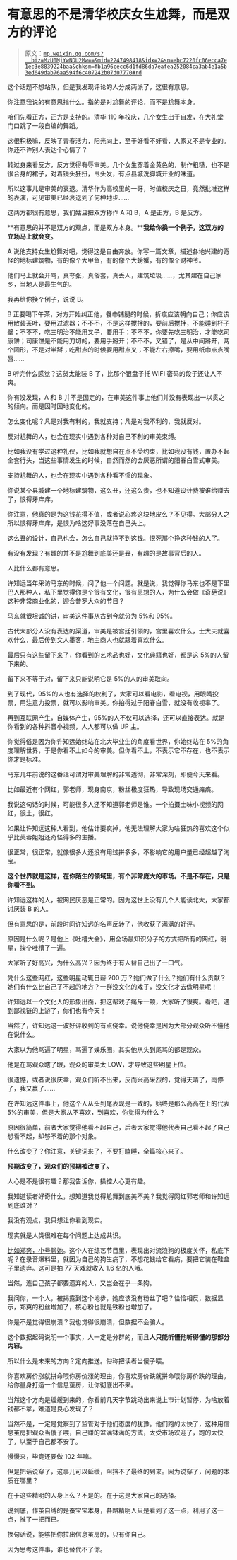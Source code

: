 # 有意思的不是清华校庆女生尬舞，而是双方的评论

> 原文：[`mp.weixin.qq.com/s?__biz=MzU0MjYwNDU2Mw==&mid=2247498418&idx=2&sn=ebc7220fc06ecca7e1ec3e8839224baa&chksm=fb1a96cecc6d1fd86da7eafea252084ca3ab4e1a5b3ed649dab76aa594f6c407242b07d07770#rd`](http://mp.weixin.qq.com/s?__biz=MzU0MjYwNDU2Mw==&mid=2247498418&idx=2&sn=ebc7220fc06ecca7e1ec3e8839224baa&chksm=fb1a96cecc6d1fd86da7eafea252084ca3ab4e1a5b3ed649dab76aa594f6c407242b07d07770#rd)

这个话题不想站队，但是我发现评论的人分成两派了，这很有意思。 

你注意我说的有意思指什么。指的是对尬舞的评论，而不是尬舞本身。 

咱们先看正方，正方是支持的。清华 110 年校庆，几个女生出于自发，在大礼堂门口跳了一段自编的舞蹈。 

这很积极嘛，反映了青春活力，阳光向上，至于好看不好看，人家又不是专业的。你还不许别人表达个心情了？

转过身来看反方，反方觉得有辱审美。几个女生穿着金黄色的，制作粗糙，也不是很合身的裙子，对着镜头狂扭，甩头发，有点县城洗脚城开业的味道。 

所以这事儿是审美的衰退。清华作为高校里的一哥，时值校庆之日，竟然批准这样的表演，可见审美已经衰退到了何种地步......

这两方都很有意思，我们姑且把双方称作 A 和 B，A 是正方，B 是反方。

**有意思的并不是双方的观点，而是双方本身。****我给你换一个例子，这双方的立场马上就会变。**

A 说他支持女生尬舞对吧，觉得这是自由奔放。你写一篇文章，描述各地兴建的奇怪的地标建筑物，有的像个大甲鱼，有的像个大螃蟹，有的像个财神爷。

他们马上就会开骂，真夸张，真俗套，真丢人，建筑垃圾......，尤其建在自己家乡，当地人是最生气的。

我再给你换个例子，说说 B。 

B 正要喝下午茶，对方开始纠正他，餐巾铺腿的时候，折痕应该朝向自己；你应该用散装茶叶，要用过滤器；不不不，不是这样搅拌的，要前后搅拌，不能碰到杯子壁；不不不，吃三明治不能用叉子，要用手；不不不，你要先吃三明治，才能吃司康饼；司康饼是不能用刀切的，要用手掰开；不不不，又错了，是从中间掰开，两个圆形，不是对半掰；吃甜点的时候要用甜点叉；不能左右擦嘴，要用纸巾点点嘴唇...... 

B 听完什么感觉？这货太能装 B 了，比那个银盘子托 WIFI 密码的段子还让人不爽。

你有没发现，A 和 B 并不是固定的，在审美这件事上他们并没有表现出一以贯之的倾向。而是因时因地变化的。

怎么变化呢？凡是对我有利的，我就支持；凡是对我不利的，我就反对。 

反对尬舞的人，也会在现实中遇到各种对自己不利的审美束缚。 

比如我没有学过这种礼仪，比如我就想自在点不受约束，比如我没有钱，置办不起全套行头，当这些事情发生的时候，自然而然的会厌恶所谓的阳春白雪式审美。

支持尬舞的人，也会在现实中遇到各种看不惯的现象。 

你说某个县城建一个地标建筑物，这么丑，还这么贵，也不知道设计费被谁给赚去了，恨得牙痒痒。 

你注意，他真的是为这钱花得不值，或者说心疼这块地皮么？不见得。大部分人之所以恨得牙痒痒，是恨为啥这好事没落在自己头上。

这么丑的设计，自己也会，怎么自己就挣不到这钱。恨死那个挣这种钱的人了。

有没有发现？有趣的并不是尬舞到底美还是丑，有趣的是故事背后的人。 

人比什么都有意思。

许知远当年采访马东的时候，问了他一个问题。就是说，我觉得你马东也不是下里巴人那种人，私下里觉得你是个很有文化，很有思想的人，为什么会做《奇葩说》这种非常商业化的，迎合普罗大众的节目？ 

马东就很坦诚的讲，审美这件事从古到今就分为 5%和 95%。 

古代大部分人没有表达的渠道，审美是被宫廷引领的，宫里喜欢什么，士大夫就喜欢什么，最后传到文人墨客，地主商人也就跟着喜欢什么。 

最后只有这些留下来了，你看到的艺术品也好，文化典籍也好，都是这 5%的人留下来的。 

留下来不等于对，留下来只能说明它是 5%的人的审美取向。 

到了现代，95%的人也有选择的权利了，大家可以看电影，看电视，用眼睛投票，用注意力投票，就可以影响审美。你拍得过于阳春白雪，就没有收视率了。 

再到互联网产生，自媒体产生，95%的人不仅可以选择，还可以直接表达。就是你看到的各种抖音小视频，人人都可以做 UP 主。

你觉得俗是因为你许知远始终站在北大毕业生的角度看世界，你始终站在 5%的角度理解世界，于是你看不上如今的审美。但你看不上，不表示它不存在，也不表示你才是标准。

马东几年前说的这番话可谓对审美理解的非常透彻，非常深刻，即便今天来看。

比如最近有个网红，郭老师，现身南京，粉丝极度狂热，导致现场交通瘫痪。

我说这句话的时候，可能很多人还不知道郭老师是谁。一个拍摄土味小视频的网红，很土，很红。

如果让许知远这种人看到，他估计要疯掉，他无法理解大家为啥狂热的喜欢这个似乎比芙蓉姐姐还奇怪得多的主播。

很正常，很正常，就像很多人还没有用过拼多多，不影响它的用户量已经超越了淘宝。 

**这个世界就是这样，在你陌生的领域里，有个非常庞大的市场。不是不存在，只是你看不到。**

许知远这样的人，被网民厌恶是正常的。因为这世上没有几个人能读北大，大家都讨厌装 B 的人。

但有意思的是，前段时间许知远的名声反转了，他收获了满满的好评。

原因是什么呢？是他上《吐槽大会》，用全场最知识分子的方式把所有的网红，明星，挨个吐槽了一遍。

大家听了好高兴，为什么高兴？因为终于有人替自己出了一口气。

凭什么这些网红，这些明星动辄日薪 200 万？她们做了什么？她们有什么贡献？她们有什么比自己了不起的地方？一群没文化的戏子，没文化才去做明星呢！ 

许知远以一个文化人的形象出面，把这帮戏子痛斥一顿，大家听了很爽。看吧，遇到鄙视链的上游了，你们也有今天！ 

当然了，许知远这一波好评收到的有点侥幸。说他侥幸是因为大部分观众听不懂他在说什么。 

大家以为他骂遍了明星，骂遍了娱乐圈，其实他从头到尾骂的都是观众。

他是在骂观众瞎了眼，观众的审美太 LOW，才导致这些明星上位。

很遗憾，或者说很庆幸，观众们听不出来，反而兴高采烈的，觉得天晴了，雨停了，我又赢了......

在许知远这件事上，他这个人从头到尾表现是一致的，始终是那么高高在上的代表 5%的审美，但是大家从不喜欢，到喜欢，你觉得为什么？

原因很简单，前者大家觉得他看不起自己，后者大家觉得他代表自己看不起了自己想看不起，却够不着的那个对象。 

什么改变了？你注意，关键词来了，不要打瞌睡，全篇核心来了。 

**预期改变了，观众们的预期被改变了。**

人心是不是很有趣？那我告诉你，操控人心更有趣。 

我知道读者好奇什么，想知道我觉得尬舞到底美不美？我觉得网红郭老师和许知远到底谁对？ 

我没有观点，我只想让你看到现实。 

现实就是人类很难在每个问题上达成共识。 

[比如郑爽，小号聊她](https://mp.weixin.qq.com/s?__biz=MzU3NDc5Nzc0NQ==&mid=2247502269&idx=1&sn=78e107a514c5d5efd48beaa056240dd3&chksm=fd2e6b63ca59e275ab794e9789d3936c92da902bbc429d5ea1dfa87230a96e14db6d02121a12&token=60601933&lang=zh_CN&scene=21#wechat_redirect)。这个人在综艺节目里，表现出对流浪狗的极度关怀，私底下呢？在录音爆料里，就因为自己的狗生病了，不想花钱给它看病，要把它装在鞋盒子里遗弃。这可是拍 77 天戏就收入 1.6 亿的人哦。 

当然，连自己孩子都要遗弃的人，又岂会在乎一条狗。

我问你，一个人，被揭露到这个地步，她应该没有粉丝了吧？恰恰相反，数据显示，郑爽的粉丝增加了，核心粉也就是铁粉也增加了。 

你是不是觉得很崩溃？我也觉得很崩溃，但数据不会骗人。 

这个数据起码说明一个事实，人一定是分群的，而且**人只能听懂他听得懂的那部分内容。**

所以什么是未来的方向？定向推送。俗称把读者当傻子喂。 

你喜欢房价涨就拼命喂你房价涨的理由，你喜欢房价跌就拼命喂你房价跌的理由。给你量身打造一个信息茧房，让你彻底出不来。 

当然这个方向是缓缓到来的，你看前几天字节跳动出来说上市计划暂停，为啥放着钱都不拿，难道是良心发现了？ 

当然不是，一定是觉察到了监管对于他们态度的犹豫。他们跑的太快了，这种用信息茧房把观众当傻子喂，自己赚的盆满钵满的方式，太受市场欢迎了，跑的太快了，以至于自己都不安了。

慢慢来，毕竟还要做 102 年嘛。

但是把话说穿了，这事儿可以延缓，阻挡不了最终的到来。因为说穿了，问题的本质在哪里？

在于这些精明的人身上么？不是的。在于这是大家自己的选择。

说到底，作茧自缚的是蚕宝宝本身，各路精明人只是看到了这一点，利用了这一点，推了一把而已。

换句话说，能够把你拉出信息茧房的，只有你自己。 

因为思考这件事，谁也替代不了你。